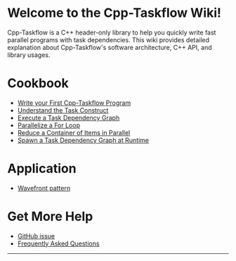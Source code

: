 # Welcome to the Cpp-Taskflow Wiki!

Cpp-Taskflow is a C++ header-only library to help you quickly
write fast parallel programs with task dependencies.
This wiki provides detailed explanation about Cpp-Taskflow's
software architecture, C++ API, and library usages.

<!--# Introduction

+ [Motivation behind Cpp-Taskflow](introduction/motivation.md)
-->

# Cookbook

+ [Write your First Cpp-Taskflow Program](cookbook/hello_world.md)
+ [Understand the Task Construct](cookbook/task.md)
+ [Execute a Task Dependency Graph](cookbook/dispatch.md)
+ [Parallelize a For Loop](cookbook/parallel_for.md)
+ [Reduce a Container of Items in Parallel](cookbook/reduce.md)
+ [Spawn a Task Dependency Graph at Runtime](cookbook/dynamic_tasking.md)

# Application 
+ [Wavefront pattern](app/wavefront.md)

# Get More Help

+ [GitHub issue][Github issues]
+ [Frequently Asked Questions](faq.md)


* * *

[README]:                ../README.md
[Github issues]:         https://github.com/cpp-taskflow/cpp-taskflow/issues
[Github pull requests]:  https://github.com/cpp-taskflow/cpp-taskflow/pulls


